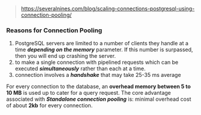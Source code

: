 > https://severalnines.com/blog/scaling-connections-postgresql-using-connection-pooling/

### Reasons for Connection Pooling
1. PostgreSQL servers are limited to a number of clients they handle at a time ***depending on the memory*** parameter. If this number is surpassed, then you will end up crashing the server.
2. to make a single connection with pipelined requests which can be executed ***simultaneously*** rather than each at a time.
3. connection involves a ***handshake*** that may take 25-35 ms average

For every connection to the database, an **overhead memory between 5 to 10 MB** is used up to cater for a query request.
The core advantage associated with ***Standalone connection pooling*** is: minimal overhead cost of about **2kb** for every connection.
